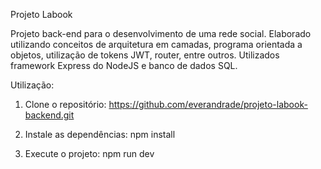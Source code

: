 Projeto Labook

Projeto back-end para o desenvolvimento de uma rede social.
Elaborado utilizando conceitos de arquitetura em camadas, programa orientada a objetos, utilização de tokens JWT, router, entre outros.
Utilizados framework Express do NodeJS e banco de dados SQL.

Utilização:

1. Clone o repositório:
https://github.com/everandrade/projeto-labook-backend.git

2. Instale as dependências:
npm install

3. Execute o projeto:
npm run dev
